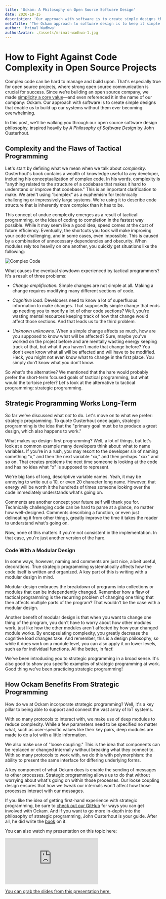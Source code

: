 ```yaml
---
title: 'Ockam: A Philosophy on Open Source Software Design'
date: 2020-10-15
description: 'Our approach with software is to create simple designs that enable us to build up our systems without them ever becoming overwhelming.'
metaTitle: 'The Ockam approach to software design is to keep it simple by fighting complexity in our open source code'
author: 'Mrinal Wadhwa'
authorAvatar: ./assets/mrinal-wadhwa-1.jpg
---
```


# How to Fight Against Code Complexity in Open Source Projects

Complex code can be hard to manage and build upon. That's especially true for open source projects, where strong open source communication is crucial for success. Since we’re building an open source company, we made [simplicity a core value](https://www.ockam.io/learn/how-to-guides/high-performance-team/values_and_virtues_on_the_Ockam_Team)—and even referenced it in the name of our company: Ockam. Our approach with software is to create simple designs that enable us to build up our systems without them ever becoming overwhelming.

In this post, we'll be walking you through our open source software design philosophy, inspired heavily by _A Philosophy of Software Design_ by John Ousterhout.

## Complexity and the Flaws of Tactical Programming

Let's start by defining what we mean when we talk about _complexity_. Ousterhout's book contains a wealth of knowledge useful to any developer, including his conceptualization of complex code. In his words, complexity is "anything related to the structure of a codebase that makes it hard to understand or improve that codebase." This is an important clarification to make. We aren't using “complex” as a euphemism for technically challenging or impressively large systems. We're using it to describe code structure that is inherently _more_ complex than it has to be.

This concept of undue complexity emerges as a result of tactical programming, or the idea of coding to completion in the fastest way possible. While it may seem like a good idea, speed comes at the cost of future efficiency. Eventually, the shortcuts you took will make improving your code challenging, and in some cases, even impossible. This is caused by a combination of unnecessary dependencies and obscurity. When modules rely too heavily on one another, you quickly get situations like the following:

![Complex Code](./assets/complex_code.png)

What causes the eventual slowdown experienced by tactical programmers? It's a result of three problems:

- _Change amplification._ Simple changes are not simple at all. Making a change requires modifying many different sections of code.

- _Cognitive load._ Developers need to know a lot of superfluous information to make changes. That supposedly simple change that ends up needing you to modify a lot of other code sections? Well, you're wasting mental resources keeping track of how that change would affect those sections. And that leads us to the third problem.

- _Unknown unknowns._ When a simple change affects so much, how are you supposed to know what will be affected? Sure, maybe you've worked on the project before and are mentally wasting energy keeping track of that, but what if you haven't made that change before? You don't even know what all will be affected and will have to be modified. Heck, you might not even know what to change in the first place. You simply don’t know what you don’t know.

So what's the alternative? We mentioned that the hare would probably prefer the short-term focused goals of tactical programming, but what would the tortoise prefer? Let's look at the alternative to tactical programming: strategic programming.

## Strategic Programming Works Long-Term

So far we've discussed what _not_ to do. Let's move on to what we prefer: strategic programming. To quote Ousterhout once again, strategic programming is the idea that the "primary goal must be to produce a great design, which also happens to work."

What makes up design-first programming? Well, a lot of things, but let's look at a common example many developers think about: what to name variables. If you're in a rush, you may resort to the developer sin of naming something "x," and then the next variable "xx," and then perhaps "xxx" and so on. That creates problems the next time someone is looking at the code and has no idea what "x" is supposed to represent.

We're big fans of long, descriptive variable names. Yeah, it may be annoying to write out a 10, or even 20 character long name. However, that energy will be worth it the hundreds of times someone looking over the code immediately understands what's going on.

Comments are another concept your future self will thank you for. Technically challenging code can be hard to parse at a glance, no matter how well-designed. Comments describing a function, or even just delineating it from other things, greatly improve the time it takes the reader to understand what's going on.

Now, none of this matters if you're not consistent in the implementation. In that case, you're just another version of the hare.

### Code With a Modular Design

In some ways, however, naming and comments are just nice, albeit useful, decorations. True strategic programming systematically affects how the code itself is written and organized. A key part of this is writing with a modular design in mind.

Modular design embraces the breakdown of programs into collections or modules that can be independently changed. Remember how a flaw of tactical programming is the recurring problem of changing one thing that then affects multiple parts of the program? That wouldn't be the case with a modular design.

Another benefit of modular design is that when you want to change one thing of the program, you don't have to worry about how other modules work, just like how the other modules aren't affected by how your changed module works. By encapsulating complexity, you greatly decrease the cognitive load changes take. And remember, this is a design philosophy, so while it does work on a module level, you can also apply it on lower levels, such as for individual functions. All the better, in fact!

We've been introducing you to strategic programming in a broad sense. It's also good to show you specific examples of strategic programming at work. Good thing we’ve been practicing strategic programming!

## How Ockam Benefits From Strategic Programming

How do we at Ockam incorporate strategic programming? Well, it's a key pillar to being able to support and connect the vast array of IoT systems.

With so many protocols to interact with, we make use of deep modules to reduce complexity. While a few parameters need to be specified no matter what, such as user-specific values like their key pairs, deep modules are made to do a lot with a little information.

We also make use of "loose coupling." This is the idea that components can be replaced or changed internally without breaking what they connect to. With so many protocols to work with, we do this with polymorphism: the ability to present the same interface for differing underlying forms.

A key component of what Ockam does is enable the sending of messages to other processes. Strategic programming allows us to do that without worrying about what's going on within those processes. Our loose coupling design ensures that how we tweak our internals won't affect how those processes interact with our messages.

If you like the idea of getting first-hand experience with strategic programming, be sure to [check out our GitHub](https://github.com/ockam-network/) for ways you can get involved with Ockam. And if you want to go more in-depth into the philosophy of strategic programming, John Ousterhout is your guide. After all, he did write the [book](https://www.amazon.com/Philosophy-Software-Design-John-Ousterhout/dp/1732102201) on it.

You can also watch my presentation on this topic here:

<div id="presentation">
    <div class="rwd-container">
        <iframe class="rwd-iframe" src="https://www.youtube.com/embed/W2CdtvIlQCQ" frameborder="0" allow="accelerometer; autoplay; clipboard-write; encrypted-media; gyroscope; picture-in-picture" allowfullscreen></iframe>
    </div>
</div>

[You can grab the slides from this presentation here:](https://github.com/ockam-network/website/tree/production/src/content/learn/blog/assets/Fighting_Complexity_in_Elixir_Codebases.pdf)

